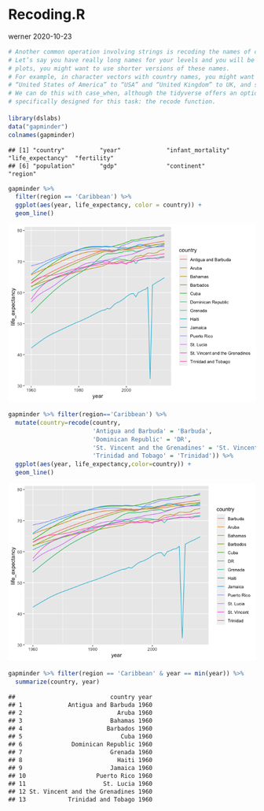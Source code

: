 Recoding.R
================
werner
2020-10-23

``` r
# Another common operation involving strings is recoding the names of categorical variables.
# Let’s say you have really long names for your levels and you will be displaying them in 
# plots, you might want to use shorter versions of these names. 
# For example, in character vectors with country names, you might want to change 
# “United States of America” to “USA” and “United Kingdom” to UK, and so on. 
# We can do this with case_when, although the tidyverse offers an option that is 
# specifically designed for this task: the recode function.

library(dslabs)
data("gapminder")
colnames(gapminder)
```

    ## [1] "country"          "year"             "infant_mortality" "life_expectancy"  "fertility"       
    ## [6] "population"       "gdp"              "continent"        "region"

``` r
gapminder %>%
  filter(region == 'Caribbean') %>%
  ggplot(aes(year, life_expectancy, color = country)) +
  geom_line()
```

![](Recoding_files/figure-gfm/unnamed-chunk-1-1.png)<!-- -->

``` r
gapminder %>% filter(region=='Caribbean') %>%
  mutate(country=recode(country,
                        'Antigua and Barbuda' = 'Barbuda',
                        'Dominican Republic' = 'DR',
                        'St. Vincent and the Grenadines' = 'St. Vincent',
                        'Trinidad and Tobago' = 'Trinidad')) %>%
  ggplot(aes(year, life_expectancy,color=country)) +
  geom_line()
```

![](Recoding_files/figure-gfm/unnamed-chunk-1-2.png)<!-- -->

``` r
gapminder %>% filter(region == 'Caribbean' & year == min(year)) %>%
  summarize(country, year)
```

    ##                           country year
    ## 1             Antigua and Barbuda 1960
    ## 2                           Aruba 1960
    ## 3                         Bahamas 1960
    ## 4                        Barbados 1960
    ## 5                            Cuba 1960
    ## 6              Dominican Republic 1960
    ## 7                         Grenada 1960
    ## 8                           Haiti 1960
    ## 9                         Jamaica 1960
    ## 10                    Puerto Rico 1960
    ## 11                      St. Lucia 1960
    ## 12 St. Vincent and the Grenadines 1960
    ## 13            Trinidad and Tobago 1960
